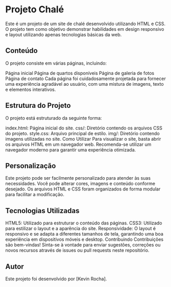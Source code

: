 # Projeto Chalé
Este é um projeto de um site de chalé desenvolvido utilizando HTML e CSS. O projeto tem como objetivo demonstrar habilidades em design responsivo e layout utilizando apenas tecnologias básicas da web.

## Conteúdo
O projeto consiste em várias páginas, incluindo:

Página inicial
Página de quartos disponíveis
Página de galeria de fotos
Página de contato
Cada página foi cuidadosamente projetada para fornecer uma experiência agradável ao usuário, com uma mistura de imagens, texto e elementos interativos.

## Estrutura do Projeto
O projeto está estruturado da seguinte forma:

index.html: Página inicial do site.
css/: Diretório contendo os arquivos CSS do projeto.
style.css: Arquivo principal de estilo.
img/: Diretório contendo imagens utilizadas no site.
Como Utilizar
Para visualizar o site, basta abrir os arquivos HTML em um navegador web. Recomenda-se utilizar um navegador moderno para garantir uma experiência otimizada.

## Personalização
Este projeto pode ser facilmente personalizado para atender às suas necessidades. Você pode alterar cores, imagens e conteúdo conforme desejado. Os arquivos HTML e CSS foram organizados de forma modular para facilitar a modificação.

## Tecnologias Utilizadas
HTML5: Utilizado para estruturar o conteúdo das páginas.
CSS3: Utilizado para estilizar o layout e a aparência do site.
Responsividade: O layout é responsivo e se adapta a diferentes tamanhos de tela, garantindo uma boa experiência em dispositivos móveis e desktop.
Contribuindo
Contribuições são bem-vindas! Sinta-se à vontade para enviar sugestões, correções ou novos recursos através de issues ou pull requests neste repositório.

## Autor
Este projeto foi desenvolvido por [Kevin Rocha].



